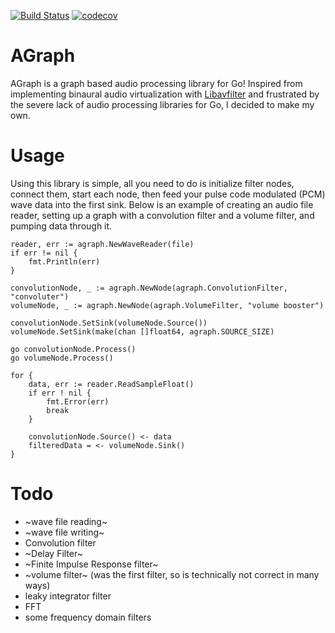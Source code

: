 [![Build Status](https://travis-ci.org/clandry94/agraph.svg?branch=master)](https://travis-ci.org/clandry94/agraph) [![codecov](https://codecov.io/gh/clandry94/agraph/branch/master/graph/badge.svg)](https://codecov.io/gh/clandry94/agraph)



# AGraph
AGraph is a graph based audio processing library for Go! Inspired from implementing binaural audio virtualization
with [Libavfilter](https://libav.org/documentation/libavfilter.html#Introduction) and frustrated by the severe lack of audio processing libraries for Go,
I decided to make my own.

# Usage

Using this library is simple, all you need to do is initialize filter nodes, connect them, start each node, then
feed your pulse code modulated (PCM) wave data into the first sink. Below is an example of creating an audio file reader,
setting up a graph with a convolution filter and a volume filter, and pumping data through it.

```
reader, err := agraph.NewWaveReader(file)
if err != nil {
	fmt.Println(err)
}

convolutionNode, _ := agraph.NewNode(agraph.ConvolutionFilter, "convoluter")
volumeNode, _ := agraph.NewNode(agraph.VolumeFilter, "volume booster")

convolutionNode.SetSink(volumeNode.Source())
volumeNode.SetSink(make(chan []float64, agraph.SOURCE_SIZE)

go convolutionNode.Process()
go volumeNode.Process()

for {
    data, err := reader.ReadSampleFloat()
    if err ! nil {
        fmt.Error(err)
        break
    }

    convolutionNode.Source() <- data
    filteredData = <- volumeNode.Sink()
}
```

# Todo
- ~wave file reading~
- ~wave file writing~
- Convolution filter
- ~Delay Filter~
- ~Finite Impulse Response filter~
- ~volume filter~ (was the first filter, so is technically not correct in many ways)
- leaky integrator filter
- FFT
- some frequency domain filters
